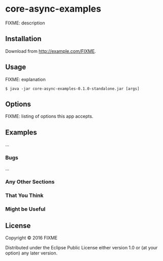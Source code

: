 # core-async-examples

FIXME: description

## Installation

Download from http://example.com/FIXME.

## Usage

FIXME: explanation

    $ java -jar core-async-examples-0.1.0-standalone.jar [args]

## Options

FIXME: listing of options this app accepts.

## Examples

...

### Bugs

...

### Any Other Sections
### That You Think
### Might be Useful

## License

Copyright © 2016 FIXME

Distributed under the Eclipse Public License either version 1.0 or (at
your option) any later version.
